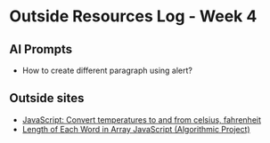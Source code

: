 # Outside Resources Log - Week 4

## AI Prompts
+ How to create different paragraph using alert?

## Outside sites
+ [JavaScript: Convert temperatures to and from celsius, fahrenheit](https://www.w3resource.com/javascript-exercises/javascript-basic-exercise-11.php)
+ [Length of Each Word in Array JavaScript (Algorithmic Project)](https://youtu.be/wsG8inNHBg8?si=Og9IjQypeZcgB6d6)